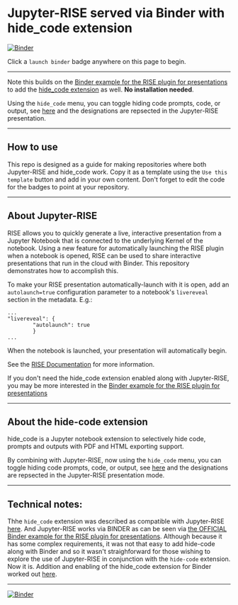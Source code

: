 # Jupyter-RISE served via Binder with hide_code extension

[![Binder](https://mybinder.org/badge_logo.svg)](http://mybinder.org/v2/gh/fomightez/jupyter-rise_with-hide_code/master?filepath=index.ipynb)

Click a `launch binder` badge anywhere on this page to begin.

-----

Note this builds on the [Binder example for the RISE plugin for presentations](https://github.com/binder-examples/jupyter-rise) to add the [hide_code extension](https://github.com/kirbs-/hide_code) as well. **No installation needed**. 

Using the `hide_code` menu, you can toggle hiding code prompts, code, or output, see [here](https://github.com/kirbs-/hide_code) and the designations are repsected in the Jupyter-RISE presentation.

----

## How to use

This repo is designed as a guide for making repositories where both Jupyter-RISE and hide_code work. Copy it as a template using the `Use this template` button and add in your own content. Don't forget to edit the code for the badges to point at your repository.

-----



## About Jupyter-RISE

RISE allows you to quickly generate a live, interactive presentation from a
Jupyter Notebook that is connected to the underlying Kernel of the notebook.
Using a new feature for automatically launching
the RISE plugin when a notebook is opened, RISE can be used to share interactive
presentations that run in the cloud with Binder.
This repository demonstrates how to accomplish this.

To make your RISE presentation automatically-launch with it is open,
add an `autolaunch=true` configuration
parameter to a notebook's `livereveal` section in the
metadata. E.g.:

```
...
"livereveal": {
        "autolaunch": true
        }
...
```

When the notebook is launched, your
presentation will automatically begin.

See the [RISE Documentation](https://damianavila.github.io/RISE/)
for more information.

If you don't need the hide_code extension enabled along with Jupyter-RISE, you may be more interested in the [Binder example for the RISE plugin for presentations](https://github.com/binder-examples/jupyter-rise)


-----

## About the hide-code extension

hide_code is a Jupyter notebook extension to selectively hide code, prompts and outputs with PDF and HTML exporting support.

By combining with Jupyter-RISE, now using the `hide_code` menu, you can toggle hiding code prompts, code, or output, see [here](https://github.com/kirbs-/hide_code) and the designations are repsected in the Jupyter-RISE presentation mode.



----

## Technical notes:

Thhe `hide_code` extension was described as compatible with Jupyter-RISE [here](https://github.com/damianavila/RISE/issues/32#issuecomment-493631621). And Jupyter-RISE works via BINDER as can be seen via [the OFFICIAL Binder example for the RISE plugin for presentations](https://github.com/binder-examples/jupyter-rise). Although because it has some complex requirements, it was not that easy to add hide-code along with Binder and so it wasn't straighforward for those wishing to explore the use of Jupyter-RISE in conjunction with the `hide-code` extension. Now it is. Addition and enabling of the hide_code extension for Binder worked out [here](https://github.com/fomightez/jupyter_hide_code).

-----

[![Binder](https://mybinder.org/badge_logo.svg)](http://mybinder.org/v2/gh/fomightez/jupyter-rise_with-hide_code/master?filepath=index.ipynb)


